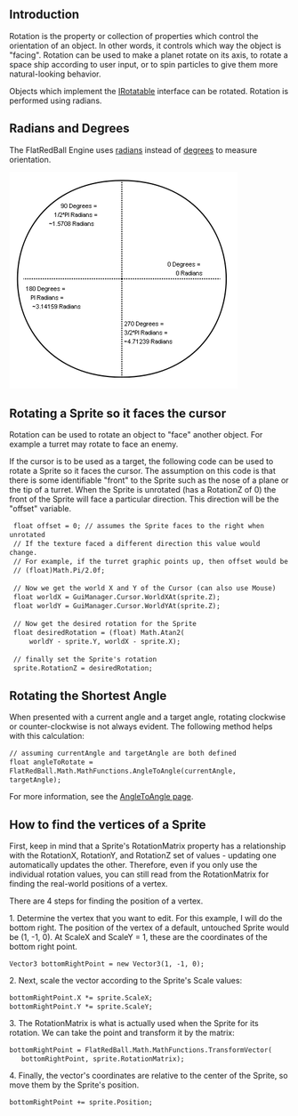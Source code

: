 ## Introduction

Rotation is the property or collection of properties which control the orientation of an object. In other words, it controls which way the object is "facing". Rotation can be used to make a planet rotate on its axis, to rotate a space ship according to user input, or to spin particles to give them more natural-looking behavior.

Objects which implement the [IRotatable](/frb/docs/index.php?title=FlatRedBall.Math.IRotatable.md "FlatRedBall.Math.IRotatable") interface can be rotated. Rotation is performed using radians.

## Radians and Degrees

The FlatRedBall Engine uses [radians](http://en.wikipedia.org/wiki/Radians) instead of [degrees](http://en.wikipedia.org/wiki/Degree_%28angle%29) to measure orientation.

![RadiansAndDegrees.png](/media/migrated_media-RadiansAndDegrees.png)

## Rotating a Sprite so it faces the cursor

Rotation can be used to rotate an object to "face" another object. For example a turret may rotate to face an enemy.

If the cursor is to be used as a target, the following code can be used to rotate a Sprite so it faces the cursor. The assumption on this code is that there is some identifiable "front" to the Sprite such as the nose of a plane or the tip of a turret. When the Sprite is unrotated (has a RotationZ of 0) the front of the Sprite will face a particular direction. This direction will be the "offset" variable.

     float offset = 0; // assumes the Sprite faces to the right when unrotated
     // If the texture faced a different direction this value would change.
     // For example, if the turret graphic points up, then offset would be
     // (float)Math.Pi/2.0f;

     // Now we get the world X and Y of the Cursor (can also use Mouse)
     float worldX = GuiManager.Cursor.WorldXAt(sprite.Z);
     float worldY = GuiManager.Cursor.WorldYAt(sprite.Z);

     // Now get the desired rotation for the Sprite
     float desiredRotation = (float) Math.Atan2(
         worldY - sprite.Y, worldX - sprite.X);

     // finally set the Sprite's rotation
     sprite.RotationZ = desiredRotation;

## Rotating the Shortest Angle

When presented with a current angle and a target angle, rotating clockwise or counter-clockwise is not always evident. The following method helps with this calculation:

    // assuming currentAngle and targetAngle are both defined
    float angleToRotate = FlatRedBall.Math.MathFunctions.AngleToAngle(currentAngle, targetAngle);

For more information, see the [AngleToAngle page](/frb/docs/index.php?title=FlatRedBall.Math.MathFunctions.AngleToAngle.md "FlatRedBall.Math.MathFunctions.AngleToAngle").

## How to find the vertices of a Sprite

First, keep in mind that a Sprite's RotationMatrix property has a relationship with the RotationX, RotationY, and RotationZ set of values - updating one automatically updates the other. Therefore, even if you only use the individual rotation values, you can still read from the RotationMatrix for finding the real-world positions of a vertex.

There are 4 steps for finding the position of a vertex.

1\. Determine the vertex that you want to edit. For this example, I will do the bottom right. The position of the vertex of a default, untouched Sprite would be (1, -1, 0). At ScaleX and ScaleY = 1, these are the coordinates of the bottom right point.

    Vector3 bottomRightPoint = new Vector3(1, -1, 0);

2\. Next, scale the vector according to the Sprite's Scale values:

    bottomRightPoint.X *= sprite.ScaleX;
    bottomRightPoint.Y *= sprite.ScaleY;

3\. The RotationMatrix is what is actually used when the Sprite for its rotation. We can take the point and transform it by the matrix:

    bottomRightPoint = FlatRedBall.Math.MathFunctions.TransformVector(
       bottomRightPoint, sprite.RotationMatrix);

4\. Finally, the vector's coordinates are relative to the center of the Sprite, so move them by the Sprite's position.

    bottomRightPoint += sprite.Position;
